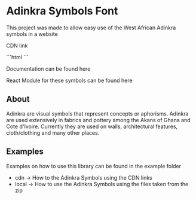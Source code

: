 # Adinkra Symbols Font
<p>This project was made to allow easy use of the West African Adinkra symbols in a website</p>

<p>CDN link</p>
```html
<link rel="stylesheet" href="https://cdn.rawgit.com/JacobTheEvans/adinkra/b79018a0/src/adinkra.css">
```

<p>Documentation can be found here</p>

<p>React Module for these symbols can be found here</p>

## About
<p>Adinkra are visual symbols that represent concepts or aphorisms. Adinkra are used extensively in fabrics and pottery among the Akans of Ghana and Cote d'Ivoire. Currently they are used on walls, architectural features, cloth/clothing and many other places.</p>


## Examples

<p>Examples on how to use this library can be found in the example folder</p>
<ul>
  <li>cdn -> How to the Adinkra Symbols using the CDN links</li>
  <li>local -> How to use the Adinkra Symbols using the files taken from the zip</p>
</ul>
